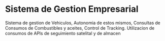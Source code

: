 # Sistema de Gestion Empresarial
Sistema de gestion de Vehiculos, Autonomia de estos mismos, Consultas de Consumos de Combustibles y aceites, Control de Tracking.
Utilizacion de consumos de APIs de seguimiento satelital y de almacen
